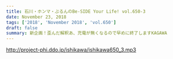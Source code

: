 ```yaml
---
title: 石川・ホンマ・ぶるんのBe-SIDE Your Life! vol.650-3
date: November 23, 2018
tags: ['2018', 'November 2018', 'vol.650']
draft: false
summary: 新企画！歪んだ解釈あ、充電が無くなるので早めに終了しますKAGAWA
---
```


http://project-phi.ddo.jp/ishikawa/ishikawa650_3.mp3
